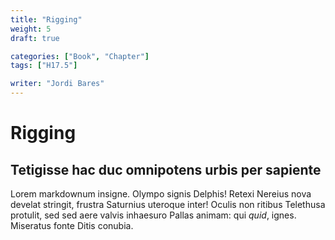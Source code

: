 ```yaml
---
title: "Rigging"
weight: 5
draft: true

categories: ["Book", "Chapter"]
tags: ["H17.5"]

writer: "Jordi Bares"
---
```

# Rigging

## Tetigisse hac duc omnipotens urbis per sapiente

Lorem markdownum insigne. Olympo signis Delphis! Retexi Nereius nova develat
stringit, frustra Saturnius uteroque inter! Oculis non ritibus Telethusa
protulit, sed sed aere valvis inhaesuro Pallas animam: qui *quid*, ignes.
Miseratus fonte Ditis conubia.